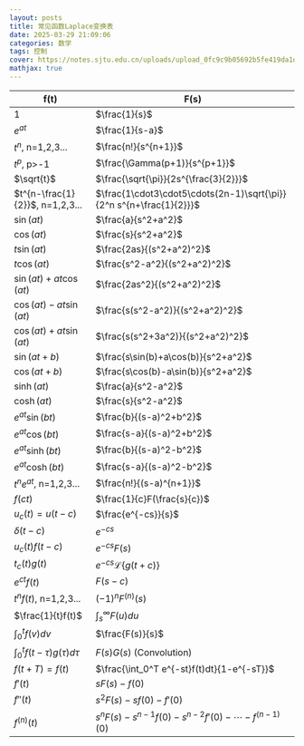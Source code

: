 ```yaml
---
layout: posts
title: 常见函数Laplace变换表
date: 2025-03-29 21:09:06
categories: 数学
tags: 控制
cover: https://notes.sjtu.edu.cn/uploads/upload_0fc9c9b05692b5fe419da1d0659adb10.png
mathjax: true
---
```


| f(t)                           | F(s)                                                                 |
|--------------------------------|----------------------------------------------------------------------|
| 1                              | $\frac{1}{s}$                                                        |
| $e^{at}$                       | $\frac{1}{s-a}$                                                      |
| $t^n$, n=1,2,3...              | $\frac{n!}{s^{n+1}}$                                                 |
| $t^p$, p>-1                    | $\frac{\Gamma(p+1)}{s^{p+1}}$                                        |
| $\sqrt{t}$                     | $\frac{\sqrt{\pi}}{2s^{\frac{3}{2}}}$                                |
| $t^{n-\frac{1}{2}}$, n=1,2,3...| $\frac{1\cdot3\cdot5\cdots(2n-1)\sqrt{\pi}}{2^n s^{n+\frac{1}{2}}}$   |
| $\sin(at)$                     | $\frac{a}{s^2+a^2}$                                                  |
| $\cos(at)$                     | $\frac{s}{s^2+a^2}$                                                  |
| $t \sin(at)$                   | $\frac{2as}{(s^2+a^2)^2}$                                            |
| $t \cos(at)$                   | $\frac{s^2-a^2}{(s^2+a^2)^2}$                                        |
| $\sin(at)+at\cos(at)$          | $\frac{2as^2}{(s^2+a^2)^2}$                                          |
| $\cos(at)-at\sin(at)$          | $\frac{s(s^2-a^2)}{(s^2+a^2)^2}$                                     |
| $\cos(at)+at\sin(at)$          | $\frac{s(s^2+3a^2)}{(s^2+a^2)^2}$                                    |
| $\sin(at+b)$                   | $\frac{s\sin(b)+a\cos(b)}{s^2+a^2}$                                  |
| $\cos(at+b)$                   | $\frac{s\cos(b)-a\sin(b)}{s^2+a^2}$                                  |
| $\sinh(at)$                    | $\frac{a}{s^2-a^2}$                                                  |
| $\cosh(at)$                    | $\frac{s}{s^2-a^2}$                                                  |
| $e^{at}\sin(bt)$               | $\frac{b}{(s-a)^2+b^2}$                                              |
| $e^{at}\cos(bt)$               | $\frac{s-a}{(s-a)^2+b^2}$                                            |
| $e^{at}\sinh(bt)$              | $\frac{b}{(s-a)^2-b^2}$                                              |
| $e^{at}\cosh(bt)$              | $\frac{s-a}{(s-a)^2-b^2}$                                            |
| $t^n e^{at}$, n=1,2,3...       | $\frac{n!}{(s-a)^{n+1}}$                                             |
| $f(ct)$                        | $\frac{1}{c}F(\frac{s}{c})$                                          |
| $u_c(t)=u(t-c)$                | $\frac{e^{-cs}}{s}$                                                  |
| $\delta(t-c)$                  | $e^{-cs}$                                                            |
| $u_c(t)f(t-c)$                 | $e^{-cs}F(s)$                                                        |
| $t_c(t)g(t)$                   | $e^{-cs}\mathcal{L}\{g(t+c)\}$                                       |
| $e^{ct}f(t)$                   | $F(s-c)$                                                             |
| $t^n f(t)$, n=1,2,3...         | $(-1)^n F^{(n)}(s)$                                                  |
| $\frac{1}{t}f(t)$              | $\int_s^\infty F(u)du$                                               |
| $\int_0^t f(v)dv$              | $\frac{F(s)}{s}$                                                     |
| $\int_0^t f(t-\tau)g(\tau)d\tau$| $F(s)G(s)$ (Convolution)                                             |
| $f(t+T)=f(t)$                  | $\frac{\int_0^T e^{-st}f(t)dt}{1-e^{-sT}}$                            |
| $f'(t)$                        | $sF(s)-f(0)$                                                         |
| $f''(t)$                       | $s^2F(s)-sf(0)-f'(0)$                                                |
| $f^{(n)}(t)$                   | $s^n F(s)-s^{n-1}f(0)-s^{n-2}f'(0)-\cdots-f^{(n-1)}(0)$       |
